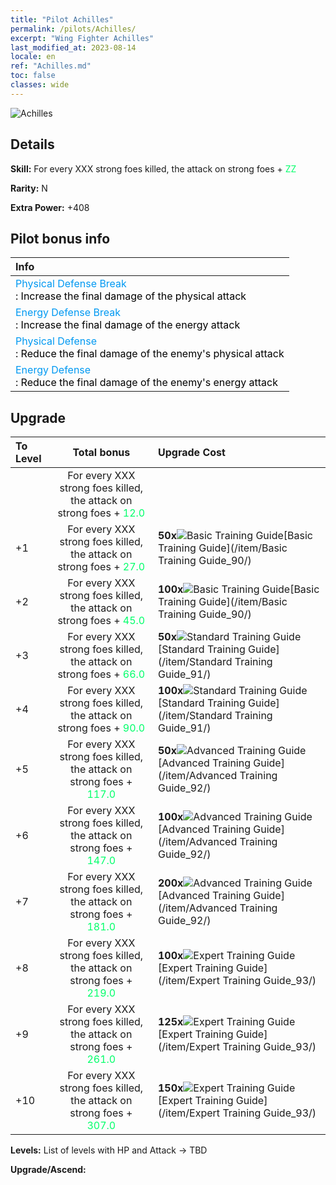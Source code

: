 ```yaml
---
title: "Pilot Achilles"
permalink: /pilots/Achilles/
excerpt: "Wing Fighter Achilles"
last_modified_at: 2023-08-14
locale: en
ref: "Achilles.md"
toc: false
classes: wide
---
```



 ![Achilles](/images/pilots/aviator_piece_3003.png)

## Details

 **Skill:** For every XXX strong foes killed, the attack on strong foes + <span style="color: #03ff6b">ZZ</span><br/><span style="color: #000000;"></span> 

 **Rarity:** N 

 **Extra Power:** +408 

## Pilot bonus info

  |  Info |
  |:------|
  | <span style="color: #0099f2">Physical Defense Break</span><br/><span style="color: #000000;">: Increase the final damage of the physical attack</span> |
  | <span style="color: #0099f2">Energy Defense Break</span><br/><span style="color: #000000;">: Increase the final damage of the energy attack</span> |
  | <span style="color: #0099f2">Physical Defense</span><br/><span style="color: #000000;">: Reduce the final damage of the enemy's physical attack</span> |
  | <span style="color: #0099f2">Energy Defense</span><br/><span style="color: #000000;">: Reduce the final damage of the enemy's energy attack</span> |


## Upgrade

  |  To Level |      Total bonus    |    Upgrade Cost     |
  |:----|:-------------------:|:--------------------|
  |   | For every XXX strong foes killed, the attack on strong foes + <span style="color: #03ff6b">12.0</span><br/><span style="color: #000000;"></span>  |  |
  | +1  | For every XXX strong foes killed, the attack on strong foes + <span style="color: #03ff6b">27.0</span><br/><span style="color: #000000;"></span>  | **50x**![Basic Training Guide](/images/item/Basic_Training_Guide_p.png)[Basic Training Guide](/item/Basic Training Guide_90/) |
  | +2  | For every XXX strong foes killed, the attack on strong foes + <span style="color: #03ff6b">45.0</span><br/><span style="color: #000000;"></span>  | **100x**![Basic Training Guide](/images/item/Basic_Training_Guide_p.png)[Basic Training Guide](/item/Basic Training Guide_90/) |
  | +3  | For every XXX strong foes killed, the attack on strong foes + <span style="color: #03ff6b">66.0</span><br/><span style="color: #000000;"></span>  | **50x**![Standard Training Guide](/images/item/Standard_Training_Guide_p.png)[Standard Training Guide](/item/Standard Training Guide_91/) |
  | +4  | For every XXX strong foes killed, the attack on strong foes + <span style="color: #03ff6b">90.0</span><br/><span style="color: #000000;"></span>  | **100x**![Standard Training Guide](/images/item/Standard_Training_Guide_p.png)[Standard Training Guide](/item/Standard Training Guide_91/) |
  | +5  | For every XXX strong foes killed, the attack on strong foes + <span style="color: #03ff6b">117.0</span><br/><span style="color: #000000;"></span>  | **50x**![Advanced Training Guide](/images/item/Advanced_Training_Guide_p.png)[Advanced Training Guide](/item/Advanced Training Guide_92/) |
  | +6  | For every XXX strong foes killed, the attack on strong foes + <span style="color: #03ff6b">147.0</span><br/><span style="color: #000000;"></span>  | **100x**![Advanced Training Guide](/images/item/Advanced_Training_Guide_p.png)[Advanced Training Guide](/item/Advanced Training Guide_92/) |
  | +7  | For every XXX strong foes killed, the attack on strong foes + <span style="color: #03ff6b">181.0</span><br/><span style="color: #000000;"></span>  | **200x**![Advanced Training Guide](/images/item/Advanced_Training_Guide_p.png)[Advanced Training Guide](/item/Advanced Training Guide_92/) |
  | +8  | For every XXX strong foes killed, the attack on strong foes + <span style="color: #03ff6b">219.0</span><br/><span style="color: #000000;"></span>  | **100x**![Expert Training Guide](/images/item/Expert_Training_Guide_p.png)[Expert Training Guide](/item/Expert Training Guide_93/) |
  | +9  | For every XXX strong foes killed, the attack on strong foes + <span style="color: #03ff6b">261.0</span><br/><span style="color: #000000;"></span>  | **125x**![Expert Training Guide](/images/item/Expert_Training_Guide_p.png)[Expert Training Guide](/item/Expert Training Guide_93/) |
  | +10  | For every XXX strong foes killed, the attack on strong foes + <span style="color: #03ff6b">307.0</span><br/><span style="color: #000000;"></span>  | **150x**![Expert Training Guide](/images/item/Expert_Training_Guide_p.png)[Expert Training Guide](/item/Expert Training Guide_93/) |



 **Levels:**  List of levels with HP and Attack -> TBD

 **Upgrade/Ascend:**  


